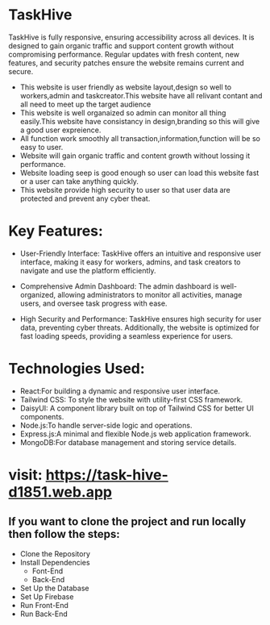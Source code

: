 # TaskHive
TaskHive is fully responsive, ensuring accessibility across all devices. It is designed to gain organic traffic and support content growth without compromising performance. Regular updates with fresh content, new features, and security patches ensure the website remains current and secure.

* This website is user friendly as website layout,design so well to workers,admin and taskcreator.This website have all relivant contant and all need to meet up the target audience
* This website is well organaized so admin can monitor all thing easily.This website have consistancy in design,branding so this will give a good user expreience.
* All function work smoothly all transaction,information,function will be so easy to user.
* Website will gain organic traffic and content growth without lossing it performance.
* Website loading seep is good enough so user can load this website fast or a user can take anything quickly.
* This website provide high security to user so that user data are protected and prevent any cyber theat.

# Key Features:
* User-Friendly Interface:
TaskHive offers an intuitive and responsive user interface, making it easy for workers, admins, and task creators to navigate and use the platform efficiently.

* Comprehensive Admin Dashboard:
The admin dashboard is well-organized, allowing administrators to monitor all activities, manage users, and oversee task progress with ease.

* High Security and Performance:
TaskHive ensures high security for user data, preventing cyber threats. Additionally, the website is optimized for fast loading speeds, providing a seamless experience for users.

# Technologies Used:
* React:For building a dynamic and responsive user interface.
* Tailwind CSS: To style the website with utility-first CSS framework.
* DaisyUI: A component library built on top of Tailwind CSS for better UI components.
* Node.js:To handle server-side logic and operations.
* Express.js:A minimal and flexible Node.js web application framework.
* MongoDB:For database management and storing service details.

# visit: https://task-hive-d1851.web.app

## If you want to clone  the project and run locally then follow the steps:
* Clone the Repository
* Install Dependencies
    * Font-End
    * Back-End
* Set Up the Database
* Set Up Firebase
* Run Front-End
* Run Back-End
